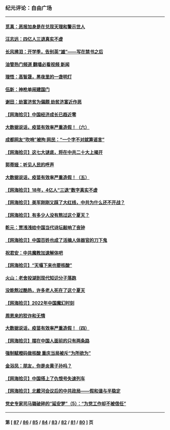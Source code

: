 ### 纪元评论：自由广场
---
#### [觅真：恶报加身是在兑现天理和警示世人](../../pages/nsc993/n13817153.md?09050330) 
#### [汪志远：四亿人三退真实不虚](../../pages/nsc993/n13817209.md?09050330) 
#### [长风拂泪：开学季，告别英“雄”——写在禁书之后](../../pages/nsc993/n13817147.md?09050330) 
#### [油管热门频道 翻墙必看视频 新闻](ok?09050330)
#### [理悟：高智晟，黑夜里的一盏明灯](../../pages/nsc993/n13816672.md?09050330) 
#### [伍新：神枪单闹建国门](../../pages/nsc993/n13816657.md?09050330) 
#### [谢田：劫富济贫为偏颇 劫贫济富近作恶](../../pages/nsc993/n13816650.md?09050330) 
#### [【网海拾贝】中国经济成长已趋近零](../../pages/nsc993/n13816463.md?09050330) 
#### [大数据说话，疫苗有效率严重造假！（六）](../../pages/nsc993/n13816020.md?09050330) 
#### [成都网友“吹哨”被拘 网民：“一个字不对就算谣言”](../../pages/nsc993/n13816016.md?09050330) 
#### [【网海拾贝】这七大谜底，将在中共二十大上揭开](../../pages/nsc993/n13815193.md?09050330) 
#### [郭蒂娅：听见人民的呼声](../../pages/nsc993/n13815063.md?09050330) 
#### [大数据说话，疫苗有效率严重造假！（五）](../../pages/nsc993/n13814705.md?09050330) 
#### [【网海拾贝】18年，4亿人“三退”数字真实不虚](../../pages/nsc993/n13814374.md?09050330) 
#### [【网海拾贝】美军刚刚又踩了大红线，中共为什么还不开战？](../../pages/nsc993/n13813604.md?09050330) 
#### [【网海拾贝】有多少人没有熬过这个夏天？](../../pages/nsc993/n13812985.md?09050330) 
#### [乾元：贾浅浅给中国当代诗坛敲响了丧钟](../../pages/nsc993/n13812840.md?09050330) 
#### [【网海拾贝】中国百姓也成了活摘人体器官的刀下鬼](../../pages/nsc993/n13812062.md?09050330) 
#### [祝君安：中共魔教加速解体吧](../../pages/nsc993/n13812072.md?09050330) 
#### [【网海拾贝】“天塌下来也要核酸”](../../pages/nsc993/n13811406.md?09050330) 
#### [火山：老舍投湖到现代知识分子落跑](../../pages/nsc993/n13811414.md?09050330) 
#### [没能熬过酷热，许多老人死在了这个夏天](../../pages/nsc993/n13811366.md?09050330) 
#### [【网海拾贝】2022年中国魔幻时刻](../../pages/nsc993/n13810635.md?09050330) 
#### [周恩来的狡诈和无情](../../pages/nsc993/n13810621.md?09050330) 
#### [大数据说话，疫苗有效率严重造假！（四）](../../pages/nsc993/n13810534.md?09050330) 
#### [【网海拾贝】摆在中国人面前的只有两条路](../../pages/nsc993/n13809733.md?09050330) 
#### [强制赋橙码做核酸 重庆当局被斥“为所欲为”](../../pages/nsc993/n13809680.md?09050330) 
#### [金浴凤：朋友，你是炎黄子孙吗？](../../pages/nsc993/n13808828.md?09050330) 
#### [【网海拾贝】中国搭上了仇恨号失速列车](../../pages/nsc993/n13808946.md?09050330) 
#### [【网海拾贝】北戴河会议后的中共政局——假和谐与半稳定](../../pages/nsc993/n13808238.md?09050330) 
#### [党史专家司马璐破碎的“延安梦”（5）：“为党工作却不被信任”](../../pages/nsc993/n13808233.md?09050330) 

---
#### 第 [ [87](./87.md?09050330) / [86](./86.md?09050330) / [85](./85.md?09050330) / [84](./84.md?09050330) / [83](./83.md?09050330) / [82](./82.md?09050330) / [81](./81.md?09050330) / [80](./80.md?09050330) ] 页
